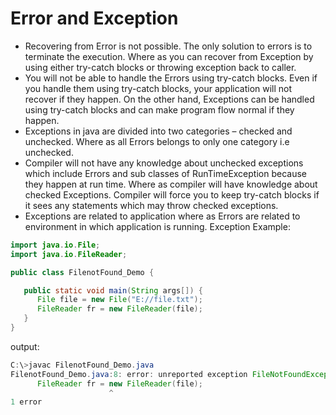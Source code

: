 # Error and Exception
- Recovering from Error is not possible. The only solution to errors is to terminate the execution. Where as you can recover from Exception by using either try-catch blocks or throwing exception back to caller.
- You will not be able to handle the Errors using try-catch blocks. Even if you handle them using try-catch blocks, your application will not recover if they happen. On the other hand, Exceptions can be handled using try-catch blocks and can make program flow normal if they happen.
- Exceptions in java are divided into two categories – checked and unchecked. Where as all Errors belongs to only one category i.e unchecked.
- Compiler will not have any knowledge about unchecked exceptions which include Errors and sub classes of RunTimeException because they happen at run time. Where as compiler will have knowledge about checked Exceptions. Compiler will force you to keep try-catch blocks if it sees any statements which may throw checked exceptions.
- Exceptions are related to application where as Errors are related to environment in which application is running.
Exception Example:
```Java
import java.io.File;
import java.io.FileReader;

public class FilenotFound_Demo {

   public static void main(String args[]) {		
      File file = new File("E://file.txt");
      FileReader fr = new FileReader(file); 
   }
}
```
output:
```Java
C:\>javac FilenotFound_Demo.java
FilenotFound_Demo.java:8: error: unreported exception FileNotFoundException; must be caught or declared to be thrown
      FileReader fr = new FileReader(file);
                      ^
1 error
```
